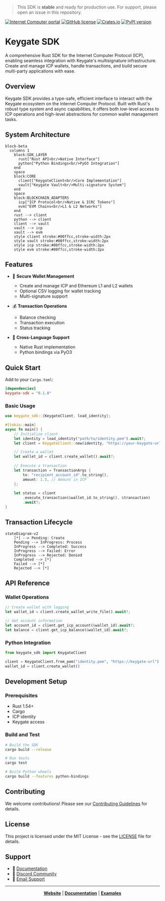 > This SDK is **stable** and ready for production use. For support, please open an issue in this repository.

[![Internet Computer portal](https://img.shields.io/badge/InternetComputer-grey?logo=internet%20computer&style=for-the-badge)](https://internetcomputer.org)
[![GitHub license](https://img.shields.io/badge/license-MIT-blue.svg?logo=github&style=for-the-badge)](LICENSE)
[![Crates.io](https://img.shields.io/crates/v/keygate-sdk.svg?style=for-the-badge&logo=rust)](https://crates.io/crates/keygate-sdk)
[![PyPI version](https://img.shields.io/pypi/v/keygate-sdk.svg?style=for-the-badge&logo=python)](https://pypi.org/project/keygate-sdk/)

# Keygate SDK

A comprehensive Rust SDK for the Internet Computer Protocol (ICP), enabling seamless integration with Keygate's multisignature infrastructure. Create and manage ICP wallets, handle transactions, and build secure multi-party applications with ease.

## Overview

Keygate SDK provides a type-safe, efficient interface to interact with the Keygate ecosystem on the Internet Computer Protocol. Built with Rust's robust type system and async capabilities, it offers both low-level access to ICP operations and high-level abstractions for common wallet management tasks.

## System Architecture

```mermaid
block-beta
  columns 1
    block:SDK_LAYER
      rust["Rust API<br/>Native Interface"]
      python["Python Bindings<br/>PyO3 Integration"]
    end
    space
    block:CORE
      client["KeygateClient<br/>Core Implementation"]
      vault["Keygate Vault<br/>Multi-signature System"]
    end
    space
    block:BLOCKCHAIN_ADAPTERS
      icp["ICP Protocol<br/>Native & ICRC Tokens"]
      evm["EVM Chains<br/>L1 & L2 Networks"]
    end
    rust --> client
    python --> client
    client --> vault
    vault --> icp
    vault --> evm
    style client stroke:#00ffcc,stroke-width:2px
    style vault stroke:#00ffcc,stroke-width:2px
    style icp stroke:#00ffcc,stroke-width:2px
    style evm stroke:#00ffcc,stroke-width:2px
```

## Features

- 🔐 **Secure Wallet Management**
  - Create and manage ICP and Ethereum L1 and L2 wallets
  - Optional CSV logging for wallet tracking
  - Multi-signature support
  
- 💰 **Transaction Operations**
  - Balance checking
  - Transaction execution
  - Status tracking
  
- 🔄 **Cross-Language Support**
  - Native Rust implementation
  - Python bindings via PyO3

## Quick Start

Add to your `Cargo.toml`:
```toml
[dependencies]
keygate-sdk = "0.1.0"
```

### Basic Usage

```rust
use keygate_sdk::{KeygateClient, load_identity};

#[tokio::main]
async fn main() {
    // Initialize client
    let identity = load_identity("path/to/identity.pem").await?;
    let client = KeygateClient::new(identity, "https://your-keygate-url").await?;

    // Create a wallet
    let wallet_id = client.create_wallet().await?;
    
    // Execute a transaction
    let transaction = TransactionArgs {
        to: "recipient_account_id".to_string(),
        amount: 1.5, // Amount in ICP
    };
    
    let status = client
        .execute_transaction(&wallet_id.to_string(), &transaction)
        .await?;
}
```

## Transaction Lifecycle

```mermaid
stateDiagram-v2
    [*] --> Pending: Create
    Pending --> InProgress: Process
    InProgress --> Completed: Success
    InProgress --> Failed: Error
    InProgress --> Rejected: Denied
    Completed --> [*]
    Failed --> [*]
    Rejected --> [*]
```

## API Reference

### Wallet Operations
```rust
// Create wallet with logging
let wallet_id = client.create_wallet_write_file().await?;

// Get account information
let account_id = client.get_icp_account(&wallet_id).await?;
let balance = client.get_icp_balance(&wallet_id).await?;
```

### Python Integration
```python
from keygate_sdk import KeygateClient

client = KeygateClient.from_pem("identity.pem", "https://keygate-url")
wallet_id = client.create_wallet()
```

## Development Setup

### Prerequisites

- Rust 1.54+
- Cargo
- ICP identity
- Keygate access

### Build and Test

```bash
# Build the SDK
cargo build --release

# Run tests
cargo test

# Build Python wheels
cargo build --features python-bindings
```

## Contributing

We welcome contributions! Please see our [Contributing Guidelines](CONTRIBUTING.md) for details.

## License

This project is licensed under the MIT License - see the [LICENSE](LICENSE) file for details.

## Support

- 📖 [Documentation](https://docs.keygate.io)
- 💬 [Discord Community](https://discord.gg/keygate)
- 📧 [Email Support](mailto:support@keygate.io)

---

<div align="center">
  
**[Website](https://keygate.io)** | **[Documentation](https://docs.keygate.io)** | **[Examples](./examples)**

</div>
